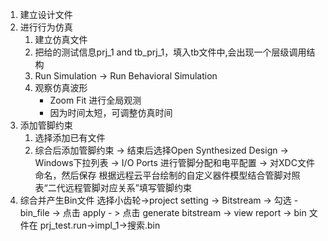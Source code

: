 1. 建立设计文件
2. 进行行为仿真
    1. 建立仿真文件
    2. 把给的测试信息prj_1 and tb_prj_1，填入tb文件中,会出现一个层级调用结构
    3. Run Simulation -> Run Behavioral Simulation
    4. 观察仿真波形
        + Zoom Fit 进行全局观测
        + 因为时间太短，可调整仿真时间
3. 添加管脚约束
    1. 选择添加已有文件
    2. 综合后添加管脚约束 -> 结束后选择Open Synthesized Design
        -> Windows下拉列表 -> I/O Ports 进行管脚分配和电平配置 -> 对XDC文件命名，然后保存
        根据远程云平台绘制的自定义器件模型结合管脚对照表“二代远程管脚对应关系”填写管脚约束
4. 综合并产生Bin文件
    选择小齿轮->project setting -> Bitstream -> 勾选 -bin_file -> 点击 apply - > 点击 generate bitstream -> view report -> bin 文件在 prj_test.run->impl_1->搜索.bin

